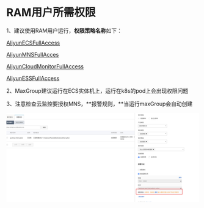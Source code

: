# RAM用户所需权限

1、建议使用RAM用户运行，**权限策略名称**如下：

[AliyunECSFullAccess](https://ram.console.aliyun.com/policies/AliyunECSFullAccess/System)

[AliyunMNSFullAcces](https://ram.console.aliyun.com/policies/AliyunMNSFullAccess/System)

[AliyunCloudMonitorFullAccess](https://ram.console.aliyun.com/policies/AliyunCloudMonitorFullAccess/System)

[AliyunESSFullAccess](https://ram.console.aliyun.com/policies/AliyunESSFullAccess/System)

2、MaxGroup建议运行在ECS实体机上，运行在k8s的pod上会出现权限问题

3、注意检查云监控要授权MNS，**报警规则，**当运行maxGroup会自动创建

![](../../../../.gitbook/assets/image%20%2890%29.png)







